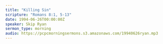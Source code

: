 ```yaml
---
title: "Killing Sin"
scripture: "Romans 8:1, 5-13"
date: 1994-06-26T00:00:00Z
speaker: Skip Ryan
sermon_type: morning
audio: https://pcpcmorningsermons.s3.amazonaws.com/19940626ryan.mp3 
---
```



